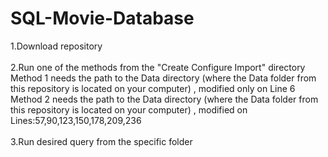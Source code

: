 # SQL-Movie-Database
1.Download repository
<br>
<br>
2.Run one of the methods from the "Create Configure Import" directory
<br>
Method 1 needs the path to the Data directory (where the Data folder from this repository is located on your computer) , modified only on Line 6
<br>
Method 2 needs the path to the Data directory (where the Data folder from this repository is located on your computer) , modified on Lines:57,90,123,150,178,209,236
<br>
<br>
3.Run desired query from the specific folder
